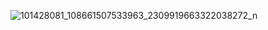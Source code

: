 ![101428081_108661507533963_2309919663322038272_n](https://user-images.githubusercontent.com/105774870/169074302-b1b772a9-7672-4a22-b48d-a845474e5c67.jpg)
